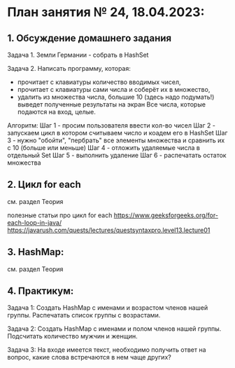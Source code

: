 # План занятия № 24, 18.04.2023:

## 1. Обсуждение домашнего задания
Задача 1.
Земли Германии - собрать в HashSet

Задача 2.
Написать программу, которая:
- прочитает с клавиатуры количество вводимых чисел,
- прочитает с клавиатуры сами числа и соберёт их в множество,
- удалить из множества числа, большие 10 (здесь надо подумать!)
  выведет полученные результаты на экран
  Все числа, которые подаются на вход, целые.

Алгоритм:
Шаг 1 - просим пользователя ввести кол-во чисел
Шаг 2 - запускаем цикл в котором считываем число и коадем его в HashSet
Шаг 3 - нужно "обойти", "пербрать" все элементы множества и сравнить их с 10 (больше или меньше)
Шаг 4 - отложить удаляемые числа в отдельный Set 
Шаг 5 - выполнить удаление 
Шаг 6 - распечатать остаток множества


## 2. Цикл for each  
см. раздел Теория

полезные статьи про цикл for each
https://www.geeksforgeeks.org/for-each-loop-in-java/
https://javarush.com/quests/lectures/questsyntaxpro.level13.lecture01 

## 3. HashMap:
см. раздел Теория

## 4. Практикум:
Задача 1:
Создать HashMap с именами и возрастом членов нашей группы.
Распечатать список группы с возрастами.

Задача 2:
Создать HashMap с именами и полом членов нашей группы.
Подсчитать количество мужчин и женщин.

Задача 3:
На входе имеется текст, необходимо получить ответ на вопрос,
какие слова встречаются в нем чаще других?







